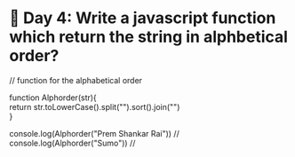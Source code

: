 # 📝 Day 4: Write a javascript function which return the string in alphbetical order?

// function for the alphabetical order

function Alphorder(str){    
   return str.toLowerCase().split("").sort().join("")   
}

console.log(Alphorder("Prem Shankar Rai")) //
console.log(Alphorder("Sumo")) //
